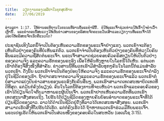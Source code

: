 ```yaml
---
title:  ວຽກງານຂອງເອລີຢາໃນຍຸກສຸດທ້າຍ
date:   27/06/2019
---
```


`ອ່ານລູກາ 1:17. ໃຫ້ທ່ານອະທິຖານໃນຂະນະທີ່ອ່ານຂໍ້ພຣະຄຳພີນີ້. ຂໍໃຫ້ພຣະເຈົ້າຊ່ວຍທ່ານໃຫ້ເຂົ້າໃຈຄຳເວົ້າເຫຼົ່ານີ້. ພຣະຄຳຕອນນີ້ສະແດງໃຫ້ເຫັນຂ່າວສານຂອງຄຣິສຕະຈັກຄະນະວັນເສົາແລະວຽກງານທີ່ພຣະເຈົ້າໄດ້ມອບໃຫ້ຄຣິສຕະຈັກເຮັດຄືແນວໃດ?`

ປະຊາຊົນເທິງໂລກນີ້ຈຳເປັນຕ້ອງເຫັນຄວາມຮັກຂອງພຣະເຈົ້າຢ່າງແຮງ. ພວກເຂົາຈະຕ້ອງເຫັນຕົວຢ່າງຂອງຄົນທີ່ບໍ່ເຫັນແກ່ຕົວ. ພວກເຂົາຈຳເປັນຕ້ອງເຫັນຕົວຢ່າງຂອງຄົນທີ່ຫ່ວງໃຍຄົນອື່ນແລະມີຄວາມຊື່ສັດຕໍ່ພຣະເຈົ້າ. ພຣະເຈົ້າສາມາດຊ່ວຍຄອບຄົວຄຣິສຕຽນໃຫ້ເປັນຕົວຢ່າງຂອງຄວາມຈິງ ແລະຄວາມຮັກຂອງພຣະອົງ ເພື່ອໃຫ້ຄົນທັງຫຼາຍໃນໂລກນີ້ໄດ້ເຫັນ. ແຕ່ພວກເຮົາກໍຕ້ອງຈື່ສິ່ງໜຶ່ງທີ່ສຳຄັນ. ຂ່າວສານນີ້ທີ່ພວກເຮົາມີສຳລັບທຸກໆຄົນໃນໂລກນີ້ກໍແມ່ນສຳລັບພວກເຮົາ. ດັ່ງນັ້ນ ພວກເຮົາຈຳເປັນຕ້ອງປ່ອຍໃຫ້ຄວາມຈິງ ແລະຄວາມຮັກຂອງພຣະເຈົ້າດຳລົງຢູ່ໃນຊີວິດຂອງເຮົາ. ຖ້າປາດສະຈາກຄວາມຈິງແລະຄວາມຮັກຂອງພຣະເຈົ້າແລ້ວ ພວກເຮົາກໍບໍ່ສາມາດແບ່ງປັນຂ່າວສານຂອງພຣະອົງກັບຄົນອື່ນໆ. ພວກເຮົາສາມາດເທດສະໜາບົດເທດທີ່ດີທີ່ສຸດ. ແຕ່ມັນກໍຄົງບໍ່ພຽງພໍ. ຄົນໃນໂລກນີ້ຕ້ອງການທີ່ຈະເຫັນວ່າ ພວກເຮົາແລະຄອບຄົວຂອງເຮົາໄດ້ປ່ຽນຈິດໃຈກັບມາຫາພຣະຜູ້ເປັນເຈົ້າ. ພວກເຂົາຢາກເຫັນຄວາມຮັກທີ່ພວກເຮົາເທດສະນາສັ່ງສອນເຖິງ. ໂຢຮັນໄດ້ປ່ຽນຊີວິດຂອງຫຼາຍຄົນຍ້ອນອຳນາດຂອງພຣະເຈົ້າທີ່ໄດ້ປ່ຽນຊີວິດຂອງລາວ. ລາວໄດ້ດຳເນີນຊີວິດຢູ່ດັ່ງທີ່ລາວໄດ້ເທດສະໜາສັ່ງສອນ. ພວກເຮົາສາມາດເຮັດສິ່ງທີ່ໂຢຮັນໄດ້ເຮັດ. ແຕ່ກໍຄົງເຮັດໄດ້ ຖ້າຫາກພວກເຮົາຮ່ວມມືກັບພຣະເຈົ້າ. ພຣະເຢຊູເຮັດໃຫ້ພວກເຮົາເປັນສ່ວນໜຶ່ງຂອງຄອບຄົວໃນສະຫວັນ (ເອເຟໂຊ 3:15).